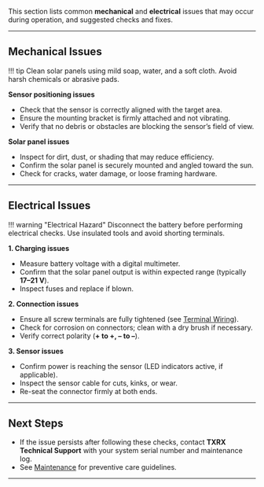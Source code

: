 This section lists common **mechanical** and **electrical** issues that may occur during operation, and suggested checks and fixes.

---

## Mechanical Issues

!!! tip
    Clean solar panels using mild soap, water, and a soft cloth. Avoid harsh chemicals or abrasive pads.

**Sensor positioning issues**  
   - Check that the sensor is correctly aligned with the target area.  
   - Ensure the mounting bracket is firmly attached and not vibrating.  
   - Verify that no debris or obstacles are blocking the sensor’s field of view.  

**Solar panel issues**  
   - Inspect for dirt, dust, or shading that may reduce efficiency.  
   - Confirm the solar panel is securely mounted and angled toward the sun.  
   - Check for cracks, water damage, or loose framing hardware.  

---

## Electrical Issues

!!! warning "Electrical Hazard"
    Disconnect the battery before performing electrical checks. Use insulated tools and avoid shorting terminals.

**1. Charging issues**  
   * Measure battery voltage with a digital multimeter.  
   * Confirm that the solar panel output is within expected range (typically **17–21 V**).  
   * Inspect fuses and replace if blown.  

**2. Connection issues**  
   * Ensure all screw terminals are fully tightened (see [Terminal Wiring](../wiring/terminals.md)).  
   * Check for corrosion on connectors; clean with a dry brush if necessary.  
   * Verify correct polarity (**+ to +, – to –**).  

**3. Sensor issues**  
   - Confirm power is reaching the sensor (LED indicators active, if applicable).  
   - Inspect the sensor cable for cuts, kinks, or wear.  
   - Re-seat the connector firmly at both ends.  

---

## Next Steps

* If the issue persists after following these checks, contact **TXRX Technical Support** with your system serial number and maintenance log.  
* See [Maintenance](../docs/derail_maintenance.md) for preventive care guidelines.  

---
